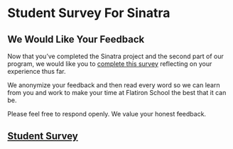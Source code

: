 # Student Survey For Sinatra

## We Would Like Your Feedback

Now that you’ve completed the Sinatra project and the second part of our program, we
would like you to [complete this survey][survey] reflecting on your experience
thus far.

We anonymize your feedback and then read every word so we can learn from you and
work to make your time at Flatiron School the best that it can be.

Please feel free to respond openly. We value your honest feedback.

## [Student Survey][survey]

[survey]: https://flatironschoolforms.formstack.com/forms/student_survey?Discipline=Software%20Engineering
